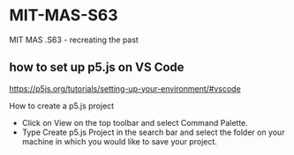 # MIT-MAS-S63

MIT MAS .S63 - recreating the past

## how to set up p5.js on VS Code

https://p5js.org/tutorials/setting-up-your-environment/#vscode

How to create a p5.js project

- Click on View on the top toolbar and select Command Palette.
- Type Create p5.js Project in the search bar and select the folder on your machine in which you would like to save your project.

